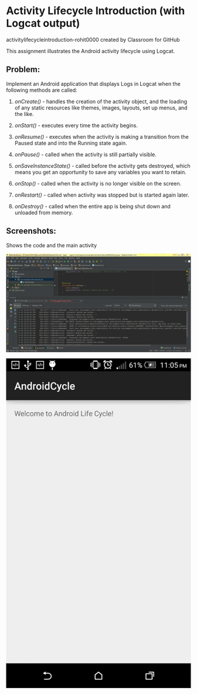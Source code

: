 # Activity Lifecycle Introduction (with Logcat output)

activitylifecycleintroduction-rohit0000 created by Classroom for GitHub

This assignment illustrates the Android activity lifecycle using Logcat.

## Problem:

Implement an Android application that displays Logs in Logcat when the following methods are called:

1. *onCreate()* - handles the creation of the activity object, and the loading of any static resources like themes, images, layouts, set up menus, and the like.

2. *onStart()* - executes every time the activity begins.

3. *onResume()* - executes when the activity is making a transition from the Paused state and into the Running state again.

4. *onPause()* - called when the activity is still partially visible.

5. *onSaveInstanceState()* - called before the activity gets destroyed, which means you get an opportunity to save any variables you want to retain.

6. *onStop()* - called when the activity is no longer visible on the screen.

7. *onRestart()* - called when activity was stopped but is started again later.

8. *onDestroy()* - called when the entire app is being shut down and unloaded from memory.

## Screenshots:

Shows the code and the main activity

![screenshot](program.PNG)

![screenshot](screen.png)
